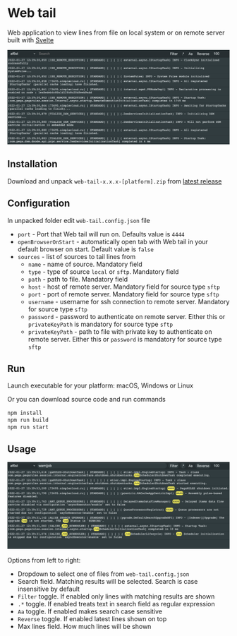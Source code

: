 # Web tail

Web application to view lines from file on local system or on remote server built with [Svelte](https://github.com/sveltejs/svelte)

![](images/image-1.png)

## Installation
Download and unpack `web-tail-x.x.x-[platform].zip` from [latest release](https://github.com/mishankov/web-tail/releases/latest)

## Configuration
In unpacked folder edit `web-tail.config.json` file

- `port` - Port that Web tail will run on. Defaults value is `4444`
- `openBrowserOnStart` - automatically open tab with Web tail in your default browser on start. Default value is `false`
- `sources` - list of sources to tail lines from
    - `name` - name of source. Mandatory field
    - `type` - type of source `local` or `sftp`. Mandatory field
    - `path` - path to file. Mandatory field
    - `host` - host of remote server. Mandatory field for source type `sftp`
    - `port` - port of remote server. Mandatory field for source type `sftp`
    - `username` - username for ssh connection to remote server. Mandatory for source type `sftp`
    - `password` - password to authenticate on remote server. Either this or `privateKeyPath` is mandatory for source type `sftp`
    - `privateKeyPath` - path to file with private key to authenticate on remote server. Either this or `password` is mandatory for source type `sftp`

## Run
Launch executable for your platform: macOS, Windows or Linux

Or you can download source code and run commands

```console
npm install
npm run build
npm run start
```

## Usage
![](images/image-2.png)

Options from left to right:
- Dropdown to select one of files from `web-tail.config.json`
- Search field. Matching results will be selected. Search is case insensitive by default
- `Filter` toggle. If enabled only lines with matching results are shown
- `.*` toggle. If enabled treats text in search field as regular expression
- `Aa` toggle. If enabled makes search case sensitive
- `Reverse` toggle. If enabled latest lines shown on top
- Max lines field. How much lines will be shown 
